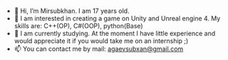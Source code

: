 - 👋 Hi, I’m Mirsubkhan. I am 17 years old.
- 👀 I am interested in creating a game on Unity and Unreal engine 4. My skills are: C++(OP), C#(OOP), python(Base)
- 🌱 I am currently studying. At the moment I have little experience and would appreciate it if you would take me on an internship ;)
- 📫 You can contact me by mail: agaevsubxan@gmail.com

<!---
Mirsubkhan/Mirsubkhan is a ✨ special ✨ repository because its `README.md` (this file) appears on your GitHub profile.
You can click the Preview link to take a look at your changes.
--->
